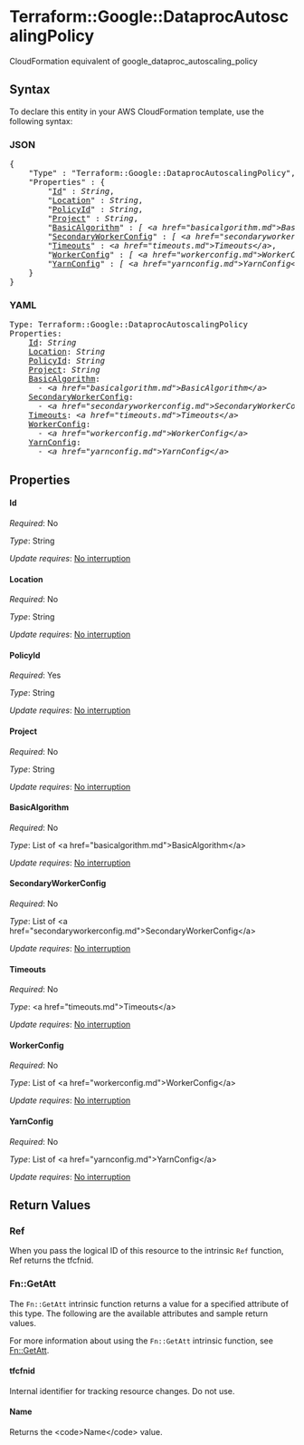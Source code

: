 # Terraform::Google::DataprocAutoscalingPolicy

CloudFormation equivalent of google_dataproc_autoscaling_policy

## Syntax

To declare this entity in your AWS CloudFormation template, use the following syntax:

### JSON

<pre>
{
    "Type" : "Terraform::Google::DataprocAutoscalingPolicy",
    "Properties" : {
        "<a href="#id" title="Id">Id</a>" : <i>String</i>,
        "<a href="#location" title="Location">Location</a>" : <i>String</i>,
        "<a href="#policyid" title="PolicyId">PolicyId</a>" : <i>String</i>,
        "<a href="#project" title="Project">Project</a>" : <i>String</i>,
        "<a href="#basicalgorithm" title="BasicAlgorithm">BasicAlgorithm</a>" : <i>[ &lt;a href=&#34;basicalgorithm.md&#34;&gt;BasicAlgorithm&lt;/a&gt;, ... ]</i>,
        "<a href="#secondaryworkerconfig" title="SecondaryWorkerConfig">SecondaryWorkerConfig</a>" : <i>[ &lt;a href=&#34;secondaryworkerconfig.md&#34;&gt;SecondaryWorkerConfig&lt;/a&gt;, ... ]</i>,
        "<a href="#timeouts" title="Timeouts">Timeouts</a>" : <i>&lt;a href=&#34;timeouts.md&#34;&gt;Timeouts&lt;/a&gt;</i>,
        "<a href="#workerconfig" title="WorkerConfig">WorkerConfig</a>" : <i>[ &lt;a href=&#34;workerconfig.md&#34;&gt;WorkerConfig&lt;/a&gt;, ... ]</i>,
        "<a href="#yarnconfig" title="YarnConfig">YarnConfig</a>" : <i>[ &lt;a href=&#34;yarnconfig.md&#34;&gt;YarnConfig&lt;/a&gt;, ... ]</i>
    }
}
</pre>

### YAML

<pre>
Type: Terraform::Google::DataprocAutoscalingPolicy
Properties:
    <a href="#id" title="Id">Id</a>: <i>String</i>
    <a href="#location" title="Location">Location</a>: <i>String</i>
    <a href="#policyid" title="PolicyId">PolicyId</a>: <i>String</i>
    <a href="#project" title="Project">Project</a>: <i>String</i>
    <a href="#basicalgorithm" title="BasicAlgorithm">BasicAlgorithm</a>: <i>
      - &lt;a href=&#34;basicalgorithm.md&#34;&gt;BasicAlgorithm&lt;/a&gt;</i>
    <a href="#secondaryworkerconfig" title="SecondaryWorkerConfig">SecondaryWorkerConfig</a>: <i>
      - &lt;a href=&#34;secondaryworkerconfig.md&#34;&gt;SecondaryWorkerConfig&lt;/a&gt;</i>
    <a href="#timeouts" title="Timeouts">Timeouts</a>: <i>&lt;a href=&#34;timeouts.md&#34;&gt;Timeouts&lt;/a&gt;</i>
    <a href="#workerconfig" title="WorkerConfig">WorkerConfig</a>: <i>
      - &lt;a href=&#34;workerconfig.md&#34;&gt;WorkerConfig&lt;/a&gt;</i>
    <a href="#yarnconfig" title="YarnConfig">YarnConfig</a>: <i>
      - &lt;a href=&#34;yarnconfig.md&#34;&gt;YarnConfig&lt;/a&gt;</i>
</pre>

## Properties

#### Id

_Required_: No

_Type_: String

_Update requires_: [No interruption](https://docs.aws.amazon.com/AWSCloudFormation/latest/UserGuide/using-cfn-updating-stacks-update-behaviors.html#update-no-interrupt)

#### Location

_Required_: No

_Type_: String

_Update requires_: [No interruption](https://docs.aws.amazon.com/AWSCloudFormation/latest/UserGuide/using-cfn-updating-stacks-update-behaviors.html#update-no-interrupt)

#### PolicyId

_Required_: Yes

_Type_: String

_Update requires_: [No interruption](https://docs.aws.amazon.com/AWSCloudFormation/latest/UserGuide/using-cfn-updating-stacks-update-behaviors.html#update-no-interrupt)

#### Project

_Required_: No

_Type_: String

_Update requires_: [No interruption](https://docs.aws.amazon.com/AWSCloudFormation/latest/UserGuide/using-cfn-updating-stacks-update-behaviors.html#update-no-interrupt)

#### BasicAlgorithm

_Required_: No

_Type_: List of &lt;a href=&#34;basicalgorithm.md&#34;&gt;BasicAlgorithm&lt;/a&gt;

_Update requires_: [No interruption](https://docs.aws.amazon.com/AWSCloudFormation/latest/UserGuide/using-cfn-updating-stacks-update-behaviors.html#update-no-interrupt)

#### SecondaryWorkerConfig

_Required_: No

_Type_: List of &lt;a href=&#34;secondaryworkerconfig.md&#34;&gt;SecondaryWorkerConfig&lt;/a&gt;

_Update requires_: [No interruption](https://docs.aws.amazon.com/AWSCloudFormation/latest/UserGuide/using-cfn-updating-stacks-update-behaviors.html#update-no-interrupt)

#### Timeouts

_Required_: No

_Type_: &lt;a href=&#34;timeouts.md&#34;&gt;Timeouts&lt;/a&gt;

_Update requires_: [No interruption](https://docs.aws.amazon.com/AWSCloudFormation/latest/UserGuide/using-cfn-updating-stacks-update-behaviors.html#update-no-interrupt)

#### WorkerConfig

_Required_: No

_Type_: List of &lt;a href=&#34;workerconfig.md&#34;&gt;WorkerConfig&lt;/a&gt;

_Update requires_: [No interruption](https://docs.aws.amazon.com/AWSCloudFormation/latest/UserGuide/using-cfn-updating-stacks-update-behaviors.html#update-no-interrupt)

#### YarnConfig

_Required_: No

_Type_: List of &lt;a href=&#34;yarnconfig.md&#34;&gt;YarnConfig&lt;/a&gt;

_Update requires_: [No interruption](https://docs.aws.amazon.com/AWSCloudFormation/latest/UserGuide/using-cfn-updating-stacks-update-behaviors.html#update-no-interrupt)

## Return Values

### Ref

When you pass the logical ID of this resource to the intrinsic `Ref` function, Ref returns the tfcfnid.

### Fn::GetAtt

The `Fn::GetAtt` intrinsic function returns a value for a specified attribute of this type. The following are the available attributes and sample return values.

For more information about using the `Fn::GetAtt` intrinsic function, see [Fn::GetAtt](https://docs.aws.amazon.com/AWSCloudFormation/latest/UserGuide/intrinsic-function-reference-getatt.html).

#### tfcfnid

Internal identifier for tracking resource changes. Do not use.

#### Name

Returns the &lt;code&gt;Name&lt;/code&gt; value.

